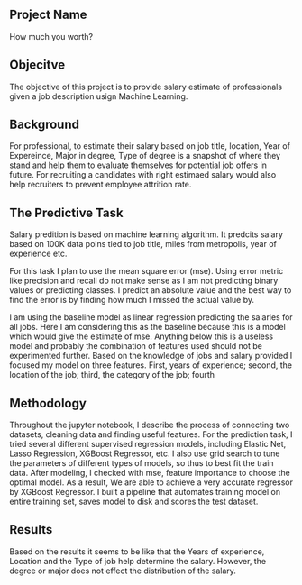 ## Project Name

How much you worth?


## Objecitve

The objective of this project is to provide salary estimate of professionals given a job description usign Machine Learning.



## Background 

For professional, to estimate their salary based on job title, location, Year of Expereince, Major in degree, Type of degree is a snapshot of where they stand and help them to evaluate themselves for potential job offers in future.
For recruiting a candidates with right estimaed salary would also help recruiters to prevent employee attrition rate. 




## The Predictive Task

Salary predition is based on machine learning algorithm. It predcits salary based on 100K data poins tied to job title, miles from metropolis, year of experience etc.

For this task I plan to use the mean square error (mse). Using error metric like precision and recall do not make sense as I am not predicting binary values or predicting classes. I predict an absolute value and the best way to find the error is by finding how much I missed the actual value by.

I am using the baseline model as linear regression predicting the salaries for all jobs. Here I am considering this as the baseline because this is a model which would give the estimate of mse. Anything below this is a useless model and probably the combination of features used should not be experimented further. Based on the knowledge of jobs and salary provided I focused my model on three features. First, years of experience; second, the location of the job; third, the category of the job; fourth


## Methodology

Throughout the jupyter notebook, I describe the process of connecting two datasets, cleaning data and finding useful features. For the prediction task, I tried several different supervised regression models, including Elastic Net, Lasso Regression, XGBoost Regressor, etc. I also use grid search to tune the parameters of different types of models, so thus to best fit the train data. After modeling, I checked with mse, feature importance to choose the optimal model. As a result, We are able to achieve a very accurate regressor by XGBoost Regressor. I built a pipeline that automates training model on entire training set, saves model to disk and scores the test dataset.

## Results

Based on the results it seems to be like that the Years of experience, Location and the Type of job help determine the salary. However, the degree or major does not effect the distribution of the salary.
